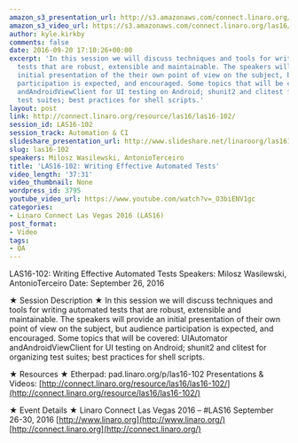 ```yaml
---
amazon_s3_presentation_url: http://s3.amazonaws.com/connect.linaro.org/las16/Presentations/Monday/LAS16-102%20-%20Writing%20Effective%20Automated%20Tests.pdf
amazon_s3_video_url: https://s3.amazonaws.com/connect.linaro.org/las16/Videos/Monday/LAS16-102%20Writing%20Effective%20Automated%20Tests.mp4
author: kyle.kirkby
comments: false
date: 2016-09-20 17:10:26+00:00
excerpt: 'In this session we will discuss techniques and tools for writing automated
  tests that are robust, extensible and maintainable. The speakers will provide an
  initial presentation of the their own point of view on the subject, but audience
  participation is expected, and encouraged. Some topics that will be covered: UIAutomator
  andAndroidViewClient for UI testing on Android; shunit2 and clitest for organizing
  test suites; best practices for shell scripts.'
layout: post
link: http://connect.linaro.org/resource/las16/las16-102/
session_id: LAS16-102
session_track: Automation & CI
slideshare_presentation_url: http://www.slideshare.net/linaroorg/las16102-writing-effective-automated-tests
slug: las16-102
speakers: Milosz Wasilewski, AntonioTerceiro
title: 'LAS16-102: Writing Effective Automated Tests'
video_length: '37:31'
video_thumbnail: None
wordpress_id: 3795
youtube_video_url: https://www.youtube.com/watch?v=_O3biENV1gc
categories:
- Linaro Connect Las Vegas 2016 (LAS16)
post_format:
- Video
tags:
- QA
---
```


LAS16-102: Writing Effective Automated Tests
Speakers: Milosz Wasilewski, AntonioTerceiro
Date: September 26, 2016

★ Session Description ★
In this session we will discuss techniques and tools for writing automated tests that are robust, extensible and maintainable. The speakers will provide an initial presentation of their own point of view on the subject, but audience participation is expected, and encouraged. Some topics that will be covered: UIAutomator andAndroidViewClient for UI testing on Android; shunit2 and clitest for organizing test suites; best practices for shell scripts.

★ Resources ★
Etherpad: pad.linaro.org/p/las16-102
Presentations & Videos: [http://connect.linaro.org/resource/las16/las16-102/](http://connect.linaro.org/resource/las16/las16-102/)

★ Event Details ★
Linaro Connect Las Vegas 2016 – #LAS16
September 26-30, 2016
[http://www.linaro.org](http://www.linaro.org/)
[http://connect.linaro.org](http://connect.linaro.org/)
